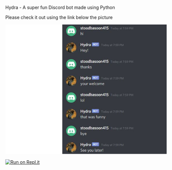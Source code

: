 Hydra - A super fun Discord bot made using Python

Please check it out using the link below the picture

![What is this](Chatbot.JPG)

[![Run on Repl.it](https://repl.it/badge/github/pkannam0/Hydra-Bot)](https://repl.it/github/pkannam0/Hydra-Bot)

